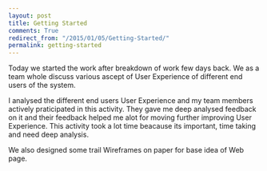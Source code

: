 ```yaml
---
layout: post
title: Getting Started
comments: True
redirect_from: "/2015/01/05/Getting-Started/"
permalink: getting-started
---
```


Today we started the work after breakdown of work few days back. We as a team whole discuss various ascept of User Experience of different end users of the system.

I analysed the different end users User Experience and my team members actively praticipated in this activity. They gave me deep analysed feedback on it and their feedback helped me alot for moving further improving User Experience.
This activity took a lot time beacause its important, time taking and need deep analysis.

We also designed some trail Wireframes on paper for base idea of Web page.
  